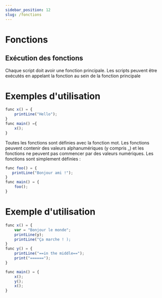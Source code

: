 ```yaml
---
sidebar_position: 12
slug: /fonctions
---
```


# Fonctions

## Exécution des fonctions
Chaque script doit avoir une fonction principale. Les scripts peuvent être exécutés en appelant la fonction au sein de la fonction principale

# Exemples d'utilisation

```jsx
func x() = { 
    printLine("Hello"); 
}
func main() ={
    x();
}
```

Toutes les fonctions sont définies avec la fonction mot. Les fonctions peuvent contenir des valeurs alphanumériques (y compris _) et les fonctions ne peuvent pas commencer par des valeurs numériques. Les fonctions sont simplement définies :

```jsx
func foo() = {
   printLine("Bonjour ami !");
}
func main() = {
    foo();
}
```

# Exemple d'utilisation

```jsx
func x() = {
    var = "Bonjour le monde";
    printLine(y);
    printLine("Ça marche ! );
}
func y() = {
    printLine("==in the middle==");
    print("======");
}

func main() = {
    x();
    y();
    x();
}
```